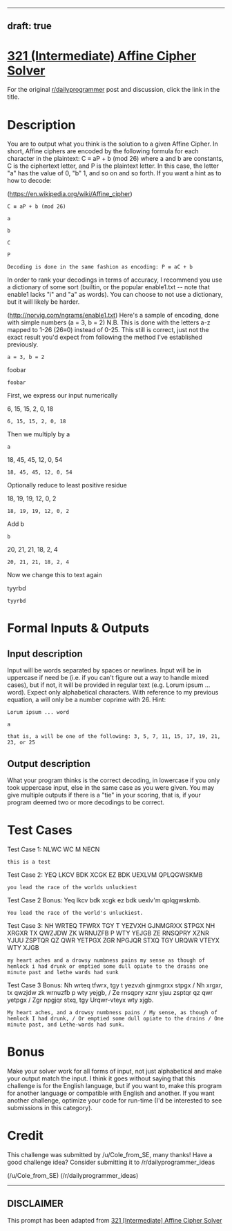 ---
draft: true
----

# [321 (Intermediate) Affine Cipher Solver](https://www.reddit.com/r/dailyprogrammer/comments/6k123x/20170629_challenge_321_intermediate_affine_cipher/)

For the original [r/dailyprogrammer](https://www.reddit.com/r/dailyprogrammer/) post and discussion, click the link in the title.

# Description
You are to output what you think is the solution to a given Affine Cipher. In short, Affine ciphers are encoded by the following formula for each character in the plaintext: C ≡ aP + b (mod 26) where a and b are constants, C is the ciphertext letter, and P is the plaintext letter. In this case, the letter "a" has the value of 0, "b" 1, and so on and so forth. If you want a hint as to how to decode:

(https://en.wikipedia.org/wiki/Affine_cipher)

```
C ≡ aP + b (mod 26)
```

```
a
```

```
b
```

```
C
```

```
P
```

```
Decoding is done in the same fashion as encoding: P ≡ aC + b
```
In order to rank your decodings in terms of accuracy, I recommend you use a dictionary of some sort (builtin, or the popular enable1.txt -- note that enable1 lacks "i" and "a" as words). You can choose to not use a dictionary, but it will likely be harder.

(http://norvig.com/ngrams/enable1.txt)
Here's a sample of encoding, done with simple numbers (a = 3, b = 2) N.B. This is done with the letters a-z mapped to 1-26 (26≡0) instead of 0-25. This still is correct, just not the exact result you'd expect from following the method I've established previously.


```
a = 3, b = 2
```
foobar


```
foobar
```
First, we express our input numerically

6, 15, 15, 2, 0, 18


```
6, 15, 15, 2, 0, 18
```
Then we multiply by a


```
a
```
18, 45, 45, 12, 0, 54


```
18, 45, 45, 12, 0, 54
```
Optionally reduce to least positive residue

18, 19, 19, 12, 0, 2


```
18, 19, 19, 12, 0, 2
```
Add b


```
b
```
20, 21, 21, 18, 2, 4


```
20, 21, 21, 18, 2, 4
```
Now we change this to text again

tyyrbd


```
tyyrbd
```
# Formal Inputs & Outputs
## Input description
Input will be words separated by spaces or newlines. Input will be in uppercase if need be (i.e. if you can't figure out a way to handle mixed cases), but if not, it will be provided in regular text (e.g. Lorum ipsum ... word). Expect only alphabetical characters. With reference to my previous equation, a will only be a number coprime with 26. Hint:


```
Lorum ipsum ... word
```

```
a
```

```
that is, a will be one of the following: 3, 5, 7, 11, 15, 17, 19, 21, 23, or 25
```
## Output description
What your program thinks is the correct decoding, in lowercase if you only took uppercase input, else in the same case as you were given. You may give multiple outputs if there is a "tie" in your scoring, that is, if your program deemed two or more decodings to be correct.

# Test Cases
Test Case 1: NLWC WC M NECN


```
this is a test
```
Test Case 2: YEQ LKCV BDK XCGK EZ BDK UEXLVM QPLQGWSKMB


```
you lead the race of the worlds unluckiest
```
Test Case 2 Bonus: Yeq lkcv bdk xcgk ez bdk uexlv'm qplqgwskmb.


```
You lead the race of the world's unluckiest.
```
Test Case 3: NH WRTEQ TFWRX TGY T YEZVXH GJNMGRXX STPGX NH XRGXR TX QWZJDW ZK WRNUZFB P WTY YEJGB ZE RNSQPRY XZNR YJUU ZSPTQR QZ QWR YETPGX ZGR NPGJQR STXQ TGY URQWR VTEYX WTY XJGB


```
my heart aches and a drowsy numbness pains my sense as though of hemlock i had drunk or emptied some dull opiate to the drains one minute past and lethe wards had sunk
```
Test Case 3 Bonus: Nh wrteq tfwrx, tgy t yezvxh gjnmgrxx stpgx / Nh xrgxr, tx qwzjdw zk wrnuzfb p wty yejgb, / Ze rnsqpry xznr yjuu zsptqr qz qwr yetpgx / Zgr npgjqr stxq, tgy Urqwr-vteyx wty xjgb.


```
My heart aches, and a drowsy numbness pains / My sense, as though of hemlock I had drunk, / Or emptied some dull opiate to the drains / One minute past, and Lethe-wards had sunk.
```
# Bonus
Make your solver work for all forms of input, not just alphabetical and make your output match the input. I think it goes without saying that this challenge is for the English language, but if you want to, make this program for another language or compatible with English and another. If you want another challenge, optimize your code for run-time (I'd be interested to see submissions in this category).

# Credit
This challenge was submitted by /u/Cole_from_SE, many thanks! Have a good challenge idea? Consider submitting it to /r/dailyprogrammer_ideas

(/u/Cole_from_SE)
(/r/dailyprogrammer_ideas)

----
## **DISCLAIMER**
This prompt has been adapted from [321 [Intermediate] Affine Cipher Solver](https://www.reddit.com/r/dailyprogrammer/comments/6k123x/20170629_challenge_321_intermediate_affine_cipher/
)
